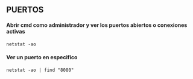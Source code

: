 ## PUERTOS
#### Abrir cmd como administrador y ver los puertos abiertos o conexiones activas
```netstat -ao```
#### Ver un puerto en especifico
```
netstat -ao | find "8080"
```

